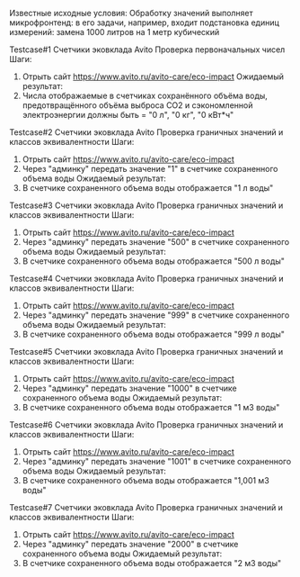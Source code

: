 Известные исходные условия: Обработку значений выполняет микрофронтенд: в его задачи, например, входит подстановка единиц измерений: замена 1000 литров на 1 метр кубический

Testcase#1
  Счетчики эковклада Avito
  Проверка первоначальных чисел
  Шаги:
  1) Отрыть сайт https://www.avito.ru/avito-care/eco-impact
  Ожидаемый результат:
  1) Числа отображаемые в счетчиках сохранённого объёма воды, предотвращённого объёма выброса CO2 и сэкономленной электроэнергии должны быть = "0 л", "0 кг", "0 кВт*ч"

Testcase#2
  Счетчики эковклада Avito
  Проверка граничных значений и классов эквивалентности
  Шаги:
  1) Отрыть сайт https://www.avito.ru/avito-care/eco-impact
  2) Через "админку" передать значение "1" в счетчике сохраненного объема воды
  Ожидаемый результат:
  2) В счетчике сохраненного объема воды отображается "1 л воды"

Testcase#3
  Счетчики эковклада Avito
  Проверка граничных значений и классов эквивалентности
  Шаги:
  1) Отрыть сайт https://www.avito.ru/avito-care/eco-impact
  2) Через "админку" передать значение "500" в счетчике сохраненного объема воды
  Ожидаемый результат:
  2) В счетчике сохраненного объема воды отображается "500 л воды"

Testcase#4
  Счетчики эковклада Avito
  Проверка граничных значений и классов эквивалентности
  Шаги:
  1) Отрыть сайт https://www.avito.ru/avito-care/eco-impact
  2) Через "админку" передать значение "999" в счетчике сохраненного объема воды
  Ожидаемый результат:
  2) В счетчике сохраненного объема воды отображается "999 л воды"

Testcase#5
  Счетчики эковклада Avito
  Проверка граничных значений и классов эквивалентности
  Шаги:
  1) Отрыть сайт https://www.avito.ru/avito-care/eco-impact
  2) Через "админку" передать значение "1000" в счетчике сохраненного объема воды
  Ожидаемый результат:
  2) В счетчике сохраненного объема воды отображается "1 м3 воды"

Testcase#6
  Счетчики эковклада Avito
  Проверка граничных значений и классов эквивалентности
  Шаги:
  1) Отрыть сайт https://www.avito.ru/avito-care/eco-impact
  2) Через "админку" передать значение "1001" в счетчике сохраненного объема воды
  Ожидаемый результат:
  2) В счетчике сохраненного объема воды отображается "1,001 м3 воды"

Testcase#7
  Счетчики эковклада Avito
  Проверка граничных значений и классов эквивалентности
  Шаги:
  1) Отрыть сайт https://www.avito.ru/avito-care/eco-impact
  2) Через "админку" передать значение "2000" в счетчике сохраненного объема воды
  Ожидаемый результат:
  2) В счетчике сохраненного объема воды отображается "2 м3 воды"
